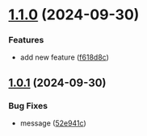 # [1.1.0](https://github.com/openstandia/maven-release-example/compare/v1.0.1...v1.1.0) (2024-09-30)


### Features

* add new feature ([f618d8c](https://github.com/openstandia/maven-release-example/commit/f618d8cc616dcb2c23bafc369ae72c879c5b6482))

## [1.0.1](https://github.com/openstandia/maven-release-example/compare/v1.0.0...v1.0.1) (2024-09-30)


### Bug Fixes

* message ([52e941c](https://github.com/openstandia/maven-release-example/commit/52e941ce836dfc0d43575c3caa58cb03921dab36))
